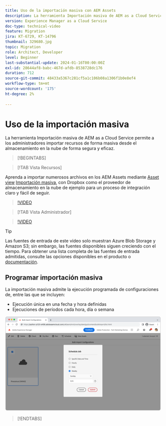 ```yaml
---
title: Uso de la importación masiva con AEM Assets
description: La herramienta Importación masiva de AEM as a Cloud Service permite a los administradores importar recursos de forma masiva desde el almacenamiento en la nube (Azure Blob Storage o Amazon S3) de forma segura y eficaz.
version: Experience Manager as a Cloud Service
doc-type: technical-video
feature: Migration
jira: KT-6729, KT-14796
thumbnail: 329680.jpg
topic: Migration
role: Architect, Developer
level: Beginner
last-substantial-update: 2024-01-16T00:00:00Z
exl-id: 28644af8-babc-467d-afdb-8538728dc176
duration: 712
source-git-commit: 48433a5367c281cf5a1c106b08a1306f1b0e8ef4
workflow-type: tm+mt
source-wordcount: '175'
ht-degree: 2%

---
```


# Uso de la importación masiva

La herramienta Importación masiva de AEM as a Cloud Service permite a los administradores importar recursos de forma masiva desde el almacenamiento en la nube de forma segura y eficaz.

>[!BEGINTABS]

>[!TAB Vista Recursos]

Aprenda a importar numerosos archivos en los AEM Assets mediante [Asset view](https://experienceleague.adobe.com/docs/experience-manager-cloud-service/content/assets/assets-view/assets-view-introduction.html?lang=es) [Importación masiva](https://experienceleague.adobe.com/docs/experience-manager-cloud-service/content/assets/assets-view/bulk-import-assets-view.html?lang=es), con Dropbox como el proveedor de almacenamiento en la nube de ejemplo para un proceso de integración claro y fácil de seguir.

>[!VIDEO](https://video.tv.adobe.com/v/3426857/?learn=on)

>[!TAB Vista Administrador]

>[!VIDEO](https://video.tv.adobe.com/v/329680?quality=12&learn=on)

>[!TIP]
>
> Las fuentes de entrada de este vídeo solo muestran Azure Blob Storage y Amazon S3; sin embargo, las fuentes disponibles siguen creciendo con el tiempo. Para obtener una lista completa de las fuentes de entrada admitidas, consulte las opciones disponibles en el producto o [documentación](https://experienceleague.adobe.com/docs/experience-manager-cloud-service/content/assets/manage/add-assets.html?lang=es#bulk-upload).

## Programar importación masiva

La importación masiva admite la ejecución programada de configuraciones de, entre las que se incluyen:

+ Ejecución única en una fecha y hora definidas
+ Ejecuciones de períodos cada hora, día o semana

![Programación de importación masiva](./assets/bulk-import/schedule.png)

>[!ENDTABS]
